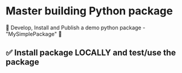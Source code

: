 # Master building Python package

🚀 Develop, Install and Publish a demo python package - "MySimplePackage" 🚀


## ✅ Install package LOCALLY and test/use the package 
